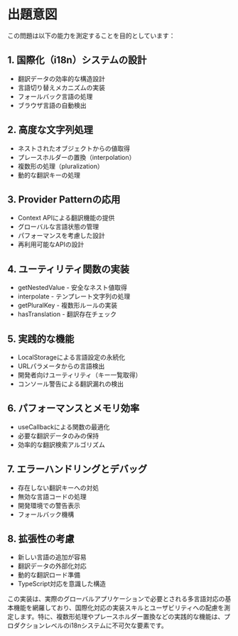 # 出題意図

この問題は以下の能力を測定することを目的としています：

## 1. 国際化（i18n）システムの設計
- 翻訳データの効率的な構造設計
- 言語切り替えメカニズムの実装
- フォールバック言語の処理
- ブラウザ言語の自動検出

## 2. 高度な文字列処理
- ネストされたオブジェクトからの値取得
- プレースホルダーの置換（interpolation）
- 複数形の処理（pluralization）
- 動的な翻訳キーの処理

## 3. Provider Patternの応用
- Context APIによる翻訳機能の提供
- グローバルな言語状態の管理
- パフォーマンスを考慮した設計
- 再利用可能なAPIの設計

## 4. ユーティリティ関数の実装
- getNestedValue - 安全なネスト値取得
- interpolate - テンプレート文字列の処理
- getPluralKey - 複数形ルールの実装
- hasTranslation - 翻訳存在チェック

## 5. 実践的な機能
- LocalStorageによる言語設定の永続化
- URLパラメータからの言語検出
- 開発者向けユーティリティ（キー一覧取得）
- コンソール警告による翻訳漏れの検出

## 6. パフォーマンスとメモリ効率
- useCallbackによる関数の最適化
- 必要な翻訳データのみの保持
- 効率的な翻訳検索アルゴリズム

## 7. エラーハンドリングとデバッグ
- 存在しない翻訳キーへの対処
- 無効な言語コードの処理
- 開発環境での警告表示
- フォールバック機構

## 8. 拡張性の考慮
- 新しい言語の追加が容易
- 翻訳データの外部化対応
- 動的な翻訳ロード準備
- TypeScript対応を意識した構造

この実装は、実際のグローバルアプリケーションで必要とされる多言語対応の基本機能を網羅しており、国際化対応の実装スキルとユーザビリティへの配慮を測定します。特に、複数形処理やプレースホルダー置換などの実践的な機能は、プロダクションレベルのi18nシステムに不可欠な要素です。